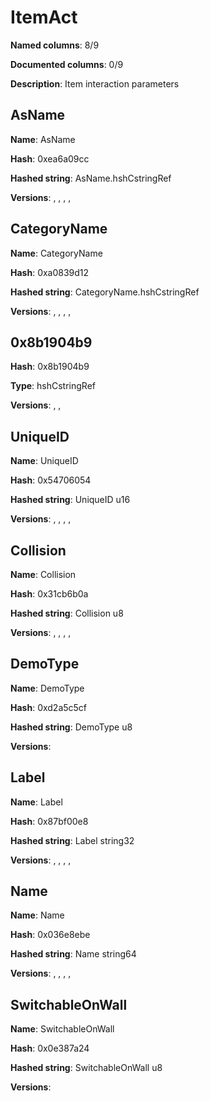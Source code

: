 # ItemAct
**Named columns**: 8/9

**Documented columns**: 0/9

**Description**: Item interaction parameters
## AsName

**Name**: AsName

**Hash**: 0xea6a09cc

**Hashed string**: AsName.hshCstringRef

**Versions**: , , , , 

## CategoryName

**Name**: CategoryName

**Hash**: 0xa0839d12

**Hashed string**: CategoryName.hshCstringRef

**Versions**: , , , , 

## 0x8b1904b9

**Hash**: 0x8b1904b9

**Type**: hshCstringRef

**Versions**: , , 

## UniqueID

**Name**: UniqueID

**Hash**: 0x54706054

**Hashed string**: UniqueID u16

**Versions**: , , , , 

## Collision

**Name**: Collision

**Hash**: 0x31cb6b0a

**Hashed string**: Collision u8

**Versions**: , , , , 

## DemoType

**Name**: DemoType

**Hash**: 0xd2a5c5cf

**Hashed string**: DemoType u8

**Versions**: 

## Label

**Name**: Label

**Hash**: 0x87bf00e8

**Hashed string**: Label string32

**Versions**: , , , , 

## Name

**Name**: Name

**Hash**: 0x036e8ebe

**Hashed string**: Name string64

**Versions**: , , , , 

## SwitchableOnWall

**Name**: SwitchableOnWall

**Hash**: 0x0e387a24

**Hashed string**: SwitchableOnWall u8

**Versions**: 

